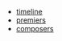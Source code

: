 

* [timeline](timeline/timeline.html)
* [premiers](premiers/corpus.html)
* [composers](https://github.com/polyrhythm-project/polyrhythm-maps/blob/master/composers/composers.geojson)
